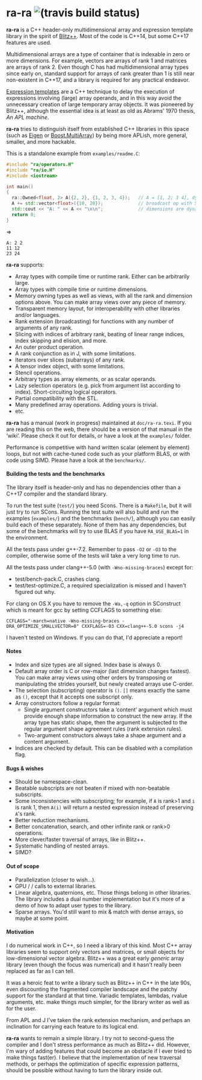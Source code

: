 

# ra-ra ![(travis build status)](https://travis-ci.org/lloda/ra-ra.svg?branch=master) #

**ra-ra** is a C++ header-only multidimensional array and expression template
library in the spirit of [Blitz++](blitz.sourceforge.net). Most of the code is
C++14, but some C++17 features are used.

Multidimensional arrays are a type of container that is indexable in zero or
more dimensions. For example, vectors are arrays of rank 1 and matrices are
arrays of rank 2. Even though C has had multidimensional array types since
early on, standard support for arrays of rank greater than 1 is still near
non-existent in C++17, and a library is required for any practical endeavor.

[Expression templates](https://en.wikipedia.org/wiki/Expression_templates) are a
C++ technique to delay the execution of expressions involving (large) array
operands, and in this way avoid the unnecessary creation of large temporary
array objects. It was pioneered by Blitz++, although the essential idea is at
least as old as Abrams' 1970 thesis, *An APL machine*.

**ra-ra** tries to distinguish itself from established C++ libraries in this
space (such as [Eigen](eigen.tuxfamily.org) or
[Boost.MultiArray](www.boost.org/doc/libs/master/libs/multi_array/doc/user.html))
by being more APLish, more general, smaller, and more hackable.

This is a standalone example from `examples/readme.C`:

```c++
#include "ra/operators.H"
#include "ra/io.H"
#include <iostream>

int main()
{
  ra::Owned<float, 2> A({2, 2}, {1, 2, 3, 4});   // A = [1, 2; 3 4], dynamic dimensions, compile-time rank
  A += std::vector<float>({10, 20});             // broadcast op with STL object
  std::cout << "A: " << A << "\n\n";             // dimensions are dynamic, so they'll be printed
  return 0;
}
```
⇒
```
A: 2 2
11 12
23 24
```

**ra-ra** supports:

* Array types with compile time or runtime rank. Either can be arbitrarily large.
* Array types with compile time or runtime dimensions.
* Memory owning types as well as views, with all the rank and dimension options above. You can make array views over any piece of memory.
* Transparent memory layout, for interoperability with other libraries and/or languages.
* Rank extension (broadcasting) for functions with any number of arguments of any rank.
* Slicing with indices of arbitrary rank, beating of linear range indices, index skipping and elision, and more.
* An outer product operation.
* A rank conjunction as in J, with some limitations.
* Iterators over slices (subarrays) of any rank.
* A tensor index object, with some limitations.
* Stencil operations.
* Arbitrary types as array elements, or as scalar operands.
* Lazy selection operators (e.g. pick from argument list according to index). Short-circuiting logical operators.
* Partial compatibility with the STL.
* Many predefined array operations. Adding yours is trivial.
* etc.

**ra-ra** has a manual (work in progress) maintained at `doc/ra-ra.texi`. If you
are reading this on the web, there should be a version of that manual in the
‘wiki’. Please check it out for details, or have a look at the `examples/`
folder.

Performance is competitive with hand written scalar (element by
element) loops, but not with cache-tuned code such as your platform BLAS, or
with code using SIMD. Please have a look at the `benchmarks/`.

#### Building the tests and the benchmarks

The library itself is header-only and has no dependencies other than a C++17 compiler
and the standard library.

To run the test suite (```test/```) you need Scons. There is a `Makefile`, but
it will just try to run SCons. Running the test suite will also build and run
the examples (```examples/```) and the benchmarks (```bench/```), although you
can easily build each of these separately. None of them has any dependencies,
but some of the benchmarks will try to use BLAS if you have ```RA_USE_BLAS=1```
in the environment.

All the tests pass under g++-7.2. Remember to pass `-O2` or `-O3` to the compiler,
otherwise some of the tests will take a very long time to run.

All the tests pass under clang++-5.0 (with `-Wno-missing-braces`) except for:

* test/bench-pack.C, crashes clang.
* test/test-optimize.C, a required specialization is missed and I haven't
  figured out why.

For clang on OS X you have to remove the `-Wa,-q` option in SConstruct which is
meant for gcc by setting CCFLAGS to something else:

  ```
  CCFLAGS="-march=native -Wno-missing-braces -DRA_OPTIMIZE_SMALLVECTOR=0" CXXFLAGS=-O3 CXX=clang++-5.0 scons -j4
  ```

I haven't tested on Windows. If you can do that, I'd appreciate a report!

#### Notes

* Index and size types are all signed. Index base is always 0.
* Default array order is C or row-major (last dimension changes fastest). You
  can make array views using other orders by transposing or manipulating the
  strides yourself, but newly created arrays use C-order.
* The selection (subscripting) operator is `()`. `[]` means exactly the same as `()`, except that it accepts one
  subscript only.
* Array constructors follow a regular format:
  - Single argument constructors take a ‘content’ argument which must provide
    enough shape information to construct the new array. If the array type
    has static shape, then the argument is subjected to the regular
    argument shape agreement rules (rank extension rules).
  - Two-argument constructors always take a shape argument and a content argument.
* Indices are checked by default. This can be disabled with a compilation flag.


#### Bugs & wishes

* Should be namespace-clean.
* Beatable subscripts are not beaten if mixed with non-beatable subscripts.
* Some inconsistencies with subscripting; for example, if ```A``` is rank>1 and
  ```i``` is rank 1, then ```A(i)``` will return a nested expression instead of
  preserving ```A```'s rank.
* Better reduction mechanisms.
* Better concatenation, search, and other infinite rank or rank>0
  operations.
* More clever/faster traversal of arrays, like in Blitz++.
* Systematic handling of nested arrays.
* SIMD?


#### Out of scope

* Parallelization (closer to wish...).
* GPU /  / calls to external libraries.
* Linear algebra, quaternions, etc. Those things belong in other libraries. The
  library includes a dual number implementation but it's more of a demo of how
  to adapt user types to the library.
* Sparse arrays. You'd still want to mix & match with dense arrays, so maybe at
  some point.


#### Motivation

I do numerical work in C++, so I need a library of this kind. Most C++ array
libraries seem to support only vectors and matrices, or small objects for
low-dimensional vector algebra. Blitz++ was a great early *generic* array
library (even though the focus was numerical) and it hasn't really been replaced
as far as I can tell.

It was a heroic feat to write a library such as Blitz++ in C++ in the late 90s,
even discounting the fragmented compiler landscape and the patchy support for
the standard at that time. Variadic templates, lambdas, rvalue arguments,
etc. make things *much* simpler, for the library writer as well as for the user.

From APL and J I've taken the rank extension mechanism, and perhaps an
inclination for carrying each feature to its logical end.

**ra-ra** wants to remain a simple library. I try not to second-guess the compiler and I
don't stress performance as much as Blitz++ did. However, I'm wary of adding
features that could become an obstacle if I ever tried to make things
fast(er). I believe that the implementation of new traversal methods, or perhaps
the optimization of specific expression patterns, should be possible without
having to turn the library inside out.
